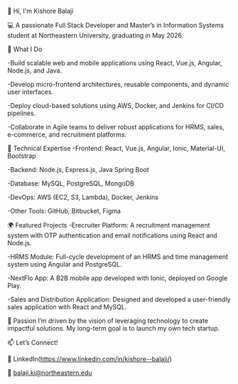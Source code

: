 👋 Hi, I'm Kishore Balaji


💻 A passionate Full Stack Developer and Master’s in Information Systems student at Northeastern University, graduating in May 2026.



🌟 What I Do


-Build scalable web and mobile applications using React, Vue.js, Angular, Node.js, and Java.


-Develop micro-frontend architectures, reusable components, and dynamic user interfaces.


-Deploy cloud-based solutions using AWS, Docker, and Jenkins for CI/CD pipelines.


-Collaborate in Agile teams to deliver robust applications for HRMS, sales, e-commerce, and recruitment platforms.




🔧 Technical Expertise
-Frontend: React, Vue.js, Angular, Ionic, Material-UI, Bootstrap


-Backend: Node.js, Express.js, Java Spring Boot


-Database: MySQL, PostgreSQL, MongoDB


-DevOps: AWS (EC2, S3, Lambda), Docker, Jenkins


-Other Tools: GitHub, Bitbucket, Figma




🌍 Featured Projects
-Erecruiter Platform: A recruitment management system with OTP authentication and email notifications using React and Node.js.


-HRMS Module: Full-cycle development of an HRMS and time management system using Angular and PostgreSQL.


-NextFlo App: A B2B mobile app developed with Ionic, deployed on Google Play.


-Sales and Distribution Application: Designed and developed a user-friendly sales application with React and MySQL.




🚀 Passion
I’m driven by the vision of leveraging technology to create impactful solutions. My long-term goal is to launch my own tech startup.



📫 Let’s Connect!


💼 LinkedIn(https://www.linkedin.com/in/kishore--balaji/)


📧 balaji.ki@northeastern.edu
